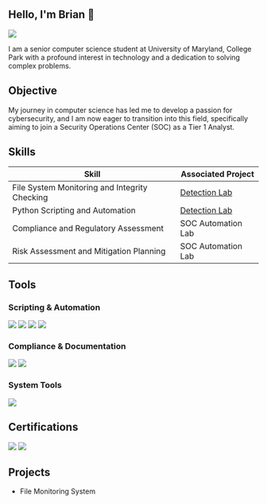 ## Hello, I'm Brian 👋
<a href="https://www.linkedin.com/in/brianmach1006"><img src="https://img.shields.io/badge/-LinkedIn-0072b1?&style=for-the-badge&logo=linkedin&logoColor=white" /></a>

I am a senior computer science student at University of Maryland, College Park with a profound interest in technology and a dedication to solving complex problems. 

## Objective
My journey in computer science has led me to develop a passion for cybersecurity, and I am now eager to transition into this field, specifically aiming to join a Security Operations Center (SOC) as a Tier 1 Analyst.

## Skills
| Skill                                         | Associated Project         |
|-----------------------------------------------|----------------------------|
| File System Monitoring and Integrity Checking | <a href="https://google.com">Detection Lab</a>|
| Python Scripting and Automation               | <a href="https://google.com">Detection Lab</a>|
| Compliance and Regulatory Assessment          | SOC Automation Lab|
| Risk Assessment and Mitigation Planning       | SOC Automation Lab|

## Tools
### Scripting & Automation
<div>
    <img src="https://img.shields.io/badge/-Python-3776AB?&style=for-the-badge&logo=Python&logoColor=white" />
    <img src="https://img.shields.io/badge/-Logging_Module-FFDD44?&style=for-the-badge&logo=Python&logoColor=black" />
    <img src="https://img.shields.io/badge/-Hashlib-4D4D4D?&style=for-the-badge&logo=Python&logoColor=white" />
    <img src="https://img.shields.io/badge/-Signal_Handling-0078D4?&style=for-the-badge&logo=Python&logoColor=white" />
</div>

### Compliance & Documentation
<div>
    <img src="https://img.shields.io/badge/-Google_Docs-4285F4?&style=for-the-badge&logo=Google&logoColor=white" />
    <img src="https://img.shields.io/badge/-NIST_Frameworks-005A9C?&style=for-the-badge&logo=NIST&logoColor=white" />
</div>

### System Tools
<div>
    <img src="https://img.shields.io/badge/-Linux%2FUnix-FCC624?&style=for-the-badge&logo=Linux&logoColor=black" />
</div>

## Certifications
<div>
    <img src="https://img.shields.io/badge/-Security%2B-FF0000?&style=for-the-badge&logo=CompTIA&logoColor=white" />
    <img src="https://img.shields.io/badge/-Google_Cybersecurity_Certificate-4285F4?&style=for-the-badge&logo=Google&logoColor=white" />
</div>

## Projects
- File Monitoring System

